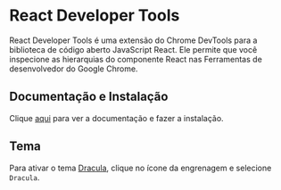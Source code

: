 # React Developer Tools

React Developer Tools é uma extensão do Chrome DevTools para a biblioteca de código aberto JavaScript React. Ele permite que você inspecione as hierarquias do componente React nas Ferramentas de desenvolvedor do Google Chrome.

## Documentação e Instalação

Clique [aqui](https://chrome.google.com/webstore/detail/react-developer-tools/fmkadmapgofadopljbjfkapdkoienihi?hl=pt-BR) para ver a documentação e fazer a instalação.

## Tema

Para ativar o tema [Dracula](../../../themes/dracula.md), clique no ícone da engrenagem e selecione `Dracula`.
